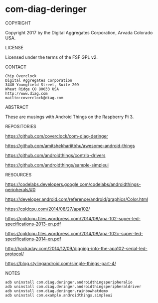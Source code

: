 # com-diag-deringer

COPYRIGHT

Copyright 2017 by the  Digital Aggregates Corporation, Arvada Colorado USA.

LICENSE

Licensed under the terms of the FSF GPL v2.

CONTACT

    Chip Overclock
    Digital Aggregates Corporation
    3440 Youngfield Street, Suite 209
    Wheat Ridge CO 80033 USA
    http://www.diag.com
    mailto:coverclock@diag.com

ABSTRACT

These are musings with Android Things on the Raspberry Pi 3.

REPOSITORIES

<https://github.com/coverclock/com-diag-deringer>

<https://github.com/amitshekhariitbhu/awesome-android-things>

<https://github.com/androidthings/contrib-drivers>

<https://github.com/androidthings/sample-simpleui>

RESOURCES

<https://codelabs.developers.google.com/codelabs/androidthings-peripherals/#0>

<https://developer.android.com/reference/android/graphics/Color.html>

<https://cpldcpu.com/2014/08/27/apa102/>

<https://cpldcpu.files.wordpress.com/2014/08/apa-102-super-led-specifications-2013-en.pdf>

<https://cpldcpu.files.wordpress.com/2014/08/apa-102c-super-led-specifications-2014-en.pdf>

<http://hackaday.com/2014/12/09/digging-into-the-apa102-serial-led-protocol/>

<https://blog.stylingandroid.com/simple-things-part-4/>

NOTES

    adb uninstall com.diag.deringer.androidthingsperipheralio
    adb uninstall com.diag.deringer.androidthingsperipheraldriver
    adb uninstall com.diag.deringer.rainbowhatdemo
    adb uninstall com.example.androidthings.simpleui

